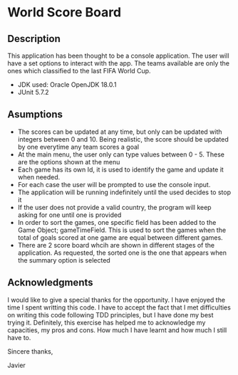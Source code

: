 # World Score Board

## Description
This application has been thought to be a console application.
The user will have a set options to interact with the app. The teams available are only the ones which
classified to the last FIFA World Cup.
- JDK used: Oracle OpenJDK 18.0.1
- JUnit 5.7.2


## Asumptions

- The scores can be updated at any time, but only can be updated with integers between 0 and 10. Being realistic, the score should be updated by one everytime any team scores a goal
- At the main menu, the user only can type values between 0 - 5. These are the options shown at the menu
- Each game has its own Id, it is used to identify the game and update it when needed.
- For each case the user will be prompted to use the console input.
- The application will be running indefinitely until the used decides to stop it
- If the user does not provide a valid country, the program will keep asking for one until one is provided
- In order to sort the games, one specific field has been added to the Game Object; gameTimeField.
This is used to sort the games when the total of goals scored at one game are equal between different games.
- There are 2 score board whcih are shown in different stages of the application. As requested, the sorted one is the one
that appears when the summary option is selected


## Acknowledgments
I would like to give a special thanks for the opportunity. I have enjoyed the time I spent writting this code.
I have to accept the fact that I met difficulties on writing this code following TDD principles, but I have done my best trying it.
Definitely, this exercise has helped me to acknowledge my capacities, my pros and cons. How much I have learnt and 
how much I still have to.

Sincere thanks,

Javier


